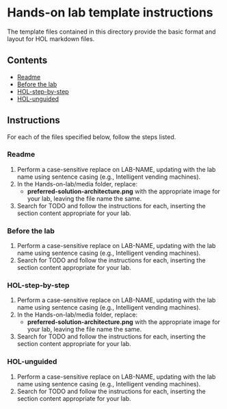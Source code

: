 # Hands-on lab template instructions

The template files contained in this directory provide the basic format and layout for HOL markdown files.

## Contents

* [Readme](#readme)
* [Before the lab](#before-the-lab)
* [HOL-step-by-step](#hol-step-by-step)
* [HOL-unguided](#hol-unguided)

## Instructions

For each of the files specified below, follow the steps listed.

### Readme

1. Perform a case-sensitive replace on LAB-NAME, updating with the lab name using sentence casing (e.g., Intelligent vending machines).
2. In the Hands-on-lab/media folder, replace:
    * **preferred-solution-architecture.png** with the appropriate image for your lab, leaving the file name the same.
3. Search for TODO and follow the instructions for each, inserting the section content appropriate for your lab.

### Before the lab

1. Perform a case-sensitive replace on LAB-NAME, updating with the lab name using sentence casing (e.g., Intelligent vending machines).
2. Search for TODO and follow the instructions for each, inserting the section content appropriate for your lab.

### HOL-step-by-step

1. Perform a case-sensitive replace on LAB-NAME, updating with the lab name using sentence casing (e.g., Intelligent vending machines).
2. In the Hands-on-lab/media folder, replace:
    * **preferred-solution-architecture.png** with the appropriate image for your lab, leaving the file name the same.
3. Search for TODO and follow the instructions for each, inserting the section content appropriate for your lab.

### HOL-unguided

1. Perform a case-sensitive replace on LAB-NAME, updating with the lab name using sentence casing (e.g., Intelligent vending machines).
2. Search for TODO and follow the instructions for each, inserting the section content appropriate for your lab.